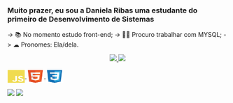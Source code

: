 ### Muito prazer, eu sou a Daniela Ribas uma estudante do primeiro de Desenvolvimento de Sistemas 

-> 📚 No momento estudo front-end;
-> 👩‍💻 Procuro trabalhar com MYSQL;
-> ☁ Pronomes: Ela/dela.

<div align="center">
  <a href="https://github.com/ribasdani">
  <img height="180em" src="https://github-readme-stats.vercel.app/api?username=ribasdani&show_icons=true&theme=tokyonight&include_all_commits=true&count_private=true"/>
  <img height="180em" src="https://github-readme-stats.vercel.app/api/top-langs/?username=ribasdani&layout=compact&langs_count=7&theme=tokyonight"/>
</div>
  <div style="display: inline_block"><br>
  <img align="center" alt="Rafa-Js" height="30" width="40" src="https://raw.githubusercontent.com/devicons/devicon/master/icons/javascript/javascript-plain.svg">
  <img align="center" alt="Rafa-HTML" height="30" width="40" src="https://raw.githubusercontent.com/devicons/devicon/master/icons/html5/html5-original.svg">
  <img align="center" alt="Rafa-CSS" height="30" width="40" src="https://raw.githubusercontent.com/devicons/devicon/master/icons/css3/css3-original.svg">
  
</div>
  <p></p>
 
<div> 
  <a href="https://instagram.com/dani.e.ribas" target="_blank"><img src="https://img.shields.io/badge/-Instagram-%23E4405F?style=for-the-badge&logo=instagram&logoColor=white" target="_blank"></a>
  <a href = "mailto:ribasdani12@gmail.com"><img src="https://img.shields.io/badge/-Gmail-%23333?style=for-the-badge&logo=gmail&logoColor=white" target="_blank"></a>
 
</div>
  
   




